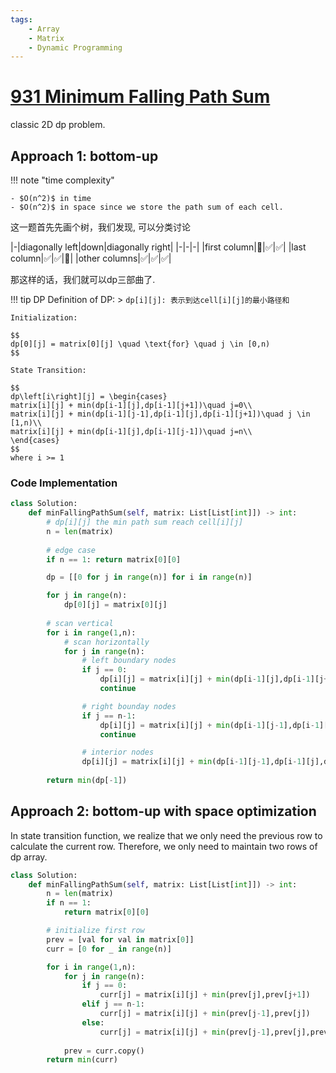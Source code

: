 ```yaml
---
tags:
    - Array
    - Matrix
    - Dynamic Programming
---
```


# [931 Minimum Falling Path Sum](https://leetcode.com/problems/minimum-falling-path-sum/)

classic 2D dp problem.

## Approach 1: bottom-up

!!! note "time complexity"
    
    - $O(n^2)$ in time
    - $O(n^2)$ in space since we store the path sum of each cell.

这一题首先先画个树，我们发现, 可以分类讨论

|-|diagonally left|down|diagonally right|
|-|-|-|
|first column|🚫|✅|✅|
|last column|✅|✅|🚫|
|other columns|✅|✅|✅|

那这样的话，我们就可以dp三部曲了.

!!! tip DP
    Definition of DP:
    > `dp[i][j]: 表示到达cell[i][j]的最小路径和`

    Initialization:
    
    $$
    dp[0][j] = matrix[0][j] \quad \text{for} \quad j \in [0,n)
    $$

    State Transition:

    $$
    dp\left[i\right][j] = \begin{cases}
    matrix[i][j] + min(dp[i-1][j],dp[i-1][j+1])\quad j=0\\
    matrix[i][j] + min(dp[i-1][j-1],dp[i-1][j],dp[i-1][j+1])\quad j \in [1,n)\\
    matrix[i][j] + min(dp[i-1][j],dp[i-1][j-1])\quad j=n\\
    \end{cases}
    $$
    where i >= 1

### Code Implementation

```python
class Solution:
    def minFallingPathSum(self, matrix: List[List[int]]) -> int:
        # dp[i][j] the min path sum reach cell[i][j]
        n = len(matrix)
        
        # edge case
        if n == 1: return matrix[0][0]

        dp = [[0 for j in range(n)] for i in range(n)]

        for j in range(n):
            dp[0][j] = matrix[0][j]
        
        # scan vertical
        for i in range(1,n):
            # scan horizontally
            for j in range(n):
                # left boundary nodes
                if j == 0:
                    dp[i][j] = matrix[i][j] + min(dp[i-1][j],dp[i-1][j+1])
                    continue

                # right bounday nodes
                if j == n-1:
                    dp[i][j] = matrix[i][j] + min(dp[i-1][j-1],dp[i-1][j])
                    continue

                # interior nodes
                dp[i][j] = matrix[i][j] + min(dp[i-1][j-1],dp[i-1][j],dp[i-1][j+1])
        
        return min(dp[-1])
```

## Approach 2: bottom-up with space optimization

In state transition function, we realize that we only need the previous row to calculate the current row. Therefore, we only need to maintain two rows of dp array.


```python
class Solution:
    def minFallingPathSum(self, matrix: List[List[int]]) -> int:
        n = len(matrix)
        if n == 1:
            return matrix[0][0]

        # initialize first row
        prev = [val for val in matrix[0]]
        curr = [0 for _ in range(n)]

        for i in range(1,n):
            for j in range(n):
                if j == 0:
                    curr[j] = matrix[i][j] + min(prev[j],prev[j+1])
                elif j == n-1:
                    curr[j] = matrix[i][j] + min(prev[j-1],prev[j])
                else:
                    curr[j] = matrix[i][j] + min(prev[j-1],prev[j],prev[j+1])
            
            prev = curr.copy()
        return min(curr)
```